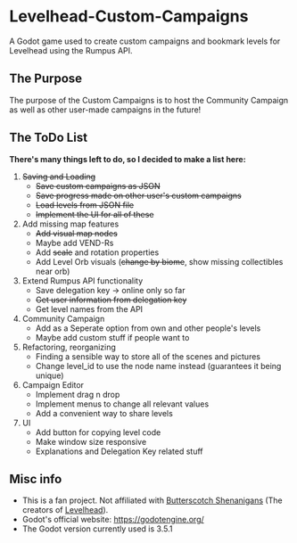 # Levelhead-Custom-Campaigns
A Godot game used to create custom campaigns and bookmark levels for Levelhead using the Rumpus API.
## The Purpose
The purpose of the Custom Campaigns is to host the Community Campaign as well as other user-made campaigns in the future!
## The ToDo List
**There's many things left to do, so I decided to make a list here:**
1. ~~Saving and Loading~~
   * ~~Save custom campaigns as JSON~~
   * ~~Save progress made on other user's custom campaigns~~
   * ~~Load levels from JSON file~~
   * ~~Implement the UI for all of these~~
2. Add missing map features
   * ~~Add visual map nodes~~
   * Maybe add VEND-Rs
   * Add ~~scale~~ and rotation properties
   * Add Level Orb visuals (~~change by biome~~, show missing collectibles near orb)
3. Extend Rumpus API functionality
   * Save delegation key -> online only so far
   * ~~Get user information from delegation key~~
   * Get level names from the API
4. Community Campaign
   * Add as a Seperate option from own and other people's levels
   * Maybe add custom stuff if people want to
5. Refactoring, reorganizing
   * Finding a sensible way to store all of the scenes and pictures
   * Change level_id to use the node name instead (guarantees it being unique)
6. Campaign Editor
   * Implement drag n drop
   * Implement menus to change all relevant values
   * Add a convenient way to share levels
7. UI
   * Add button for copying level code
   * Make window size responsive
   * Explanations and Delegation Key related stuff

## Misc info
* This is a fan project. Not affiliated with [Butterscotch Shenanigans](https://www.bscotch.net/ "Butterscotch Shenanigan's official website") (The creators of [Levelhead](https://www.bscotch.net/games/levelhead "Levelhead's official site")).
* Godot's official website: https://godotengine.org/
* The Godot version currently used is 3.5.1
